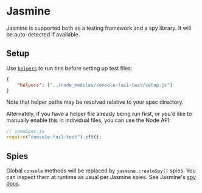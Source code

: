 # Jasmine

Jasmine is supported both as a testing framework and a spy library.
It will be auto-detected if available.

## Setup

Use [`helpers`](https://jasmine.github.io/setup/nodejs.html#configuration) to run this before setting up test files:

```json
{
	"helpers": ["../node_modules/console-fail-test/setup.js"]
}
```

Note that helper paths may be resolved relative to your spec directory.

Alternately, if you have a helper file already being run first, or you'd like to manually enable this in individual files, you can use the Node API:

```ts
// someSpec.js
require("console-fail-test").cft();
```

## Spies

Global `console` methods will be replaced by `jasmine.createSpy()` spies.
You can inspect them at runtime as usual per Jasmine spies.
See Jasmine's [spy docs](https://jasmine.github.io/2.0/introduction.html#section-Spies).
